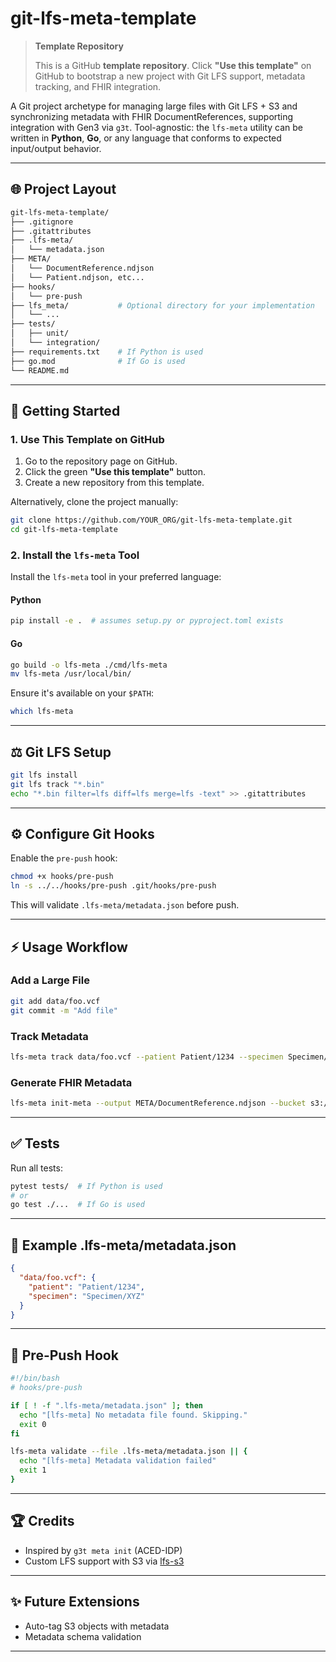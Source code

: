 # git-lfs-meta-template

> **Template Repository**
>
> This is a GitHub **template repository**. Click **"Use this template"** on GitHub to bootstrap a new project with Git LFS support, metadata tracking, and FHIR integration.

A Git project archetype for managing large files with Git LFS + S3 and synchronizing metadata with FHIR DocumentReferences, supporting integration with Gen3 via `g3t`. Tool-agnostic: the `lfs-meta` utility can be written in **Python**, **Go**, or any language that conforms to expected input/output behavior.

---

## 🌐 Project Layout

```bash
git-lfs-meta-template/
├── .gitignore
├── .gitattributes
├── .lfs-meta/
│   └── metadata.json
├── META/
│   └── DocumentReference.ndjson
│   └── Patient.ndjson, etc...
├── hooks/
│   └── pre-push
├── lfs_meta/           # Optional directory for your implementation
│   └── ...
├── tests/
│   ├── unit/
│   └── integration/
├── requirements.txt    # If Python is used
├── go.mod              # If Go is used
└── README.md
```

---

## 🚀 Getting Started

### 1. Use This Template on GitHub

1. Go to the repository page on GitHub.
2. Click the green **"Use this template"** button.
3. Create a new repository from this template.

Alternatively, clone the project manually:

```bash
git clone https://github.com/YOUR_ORG/git-lfs-meta-template.git
cd git-lfs-meta-template
```

### 2. Install the `lfs-meta` Tool
Install the `lfs-meta` tool in your preferred language:

#### Python
```bash
pip install -e .  # assumes setup.py or pyproject.toml exists
```

#### Go
```bash
go build -o lfs-meta ./cmd/lfs-meta
mv lfs-meta /usr/local/bin/
```

Ensure it's available on your `$PATH`:
```bash
which lfs-meta
```

---

## ⚖️ Git LFS Setup
```bash
git lfs install
git lfs track "*.bin"
echo "*.bin filter=lfs diff=lfs merge=lfs -text" >> .gitattributes
```

---

## ⚙️ Configure Git Hooks

Enable the `pre-push` hook:
```bash
chmod +x hooks/pre-push
ln -s ../../hooks/pre-push .git/hooks/pre-push
```

This will validate `.lfs-meta/metadata.json` before push.

---

## ⚡ Usage Workflow

### Add a Large File
```bash
git add data/foo.vcf
git commit -m "Add file"
```

### Track Metadata
```bash
lfs-meta track data/foo.vcf --patient Patient/1234 --specimen Specimen/XYZ
```

### Generate FHIR Metadata
```bash
lfs-meta init-meta --output META/DocumentReference.ndjson --bucket s3://my-bucket
```

---

## ✅ Tests

Run all tests:
```bash
pytest tests/  # If Python is used
# or
go test ./...  # If Go is used
```

---

## 🌿 Example .lfs-meta/metadata.json
```json
{
  "data/foo.vcf": {
    "patient": "Patient/1234",
    "specimen": "Specimen/XYZ"
  }
}
```

---

## 🔹 Pre-Push Hook
```bash
#!/bin/bash
# hooks/pre-push

if [ ! -f ".lfs-meta/metadata.json" ]; then
  echo "[lfs-meta] No metadata file found. Skipping."
  exit 0
fi

lfs-meta validate --file .lfs-meta/metadata.json || {
  echo "[lfs-meta] Metadata validation failed"
  exit 1
}
```

---

## 🏆 Credits
- Inspired by `g3t meta init` (ACED-IDP)
- Custom LFS support with S3 via [lfs-s3](https://github.com/nicolas-graves/lfs-s3)

---

## ✨ Future Extensions
- Auto-tag S3 objects with metadata
- Metadata schema validation

---
